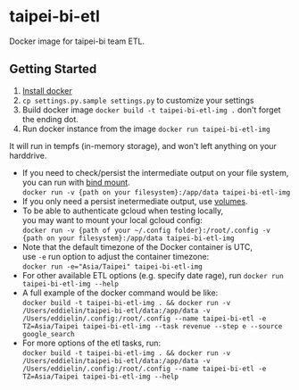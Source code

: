 # taipei-bi-etl
Docker image for taipei-bi team ETL.

## Getting Started
1. [Install docker](https://docs.docker.com/install/)
2. `cp settings.py.sample settings.py` to customize your settings
3. Build docker image `docker build -t taipei-bi-etl-img .` don't forget the ending dot.
4. Run docker instance from the image `docker run taipei-bi-etl-img`

It will run in tempfs (in-memory storage), and won't left anything on your harddrive.

* If you need to check/persist the intermediate output on your file system, 
<br>you can run with [bind mount](https://docs.docker.com/storage/bind-mounts/).
<br>`docker run -v {path on your filesystem}:/app/data taipei-bi-etl-img`
* If you only need a persist inetermediate output, use [volumes](https://docs.docker.com/storage/volumes/).
* To be able to authenticate gcloud when testing locally, 
<br>you may want to mount your local gcloud config:
<br>`docker run -v {path of your ~/.config folder}:/root/.config -v {path on your filesystem}:/app/data taipei-bi-etl-img`
* Note that the default timezone of the Docker container is UTC,
<br> use `-e` run option to adjust the container timezone: 
<br>`docker run -e="Asia/Taipei" taipei-bi-etl-img` 
* For other available ETL options (e.g. specify date rage), run `docker run taipei-bi-etl-img --help`
* A full example of the docker command would be like:<br>
`docker build -t taipei-bi-etl-img . && docker run -v /Users/eddielin/taipei-bi-etl/data:/app/data -v /Users/eddielin/.config:/root/.config --name taipei-bi-etl -e TZ=Asia/Taipei taipei-bi-etl-img --task revenue --step e --source google_search`
* For more options of the etl tasks, run:<br>
`docker build -t taipei-bi-etl-img . && docker run -v /Users/eddielin/taipei-bi-etl/data:/app/data -v /Users/eddielin/.config:/root/.config --name taipei-bi-etl -e TZ=Asia/Taipei taipei-bi-etl-img --help`
